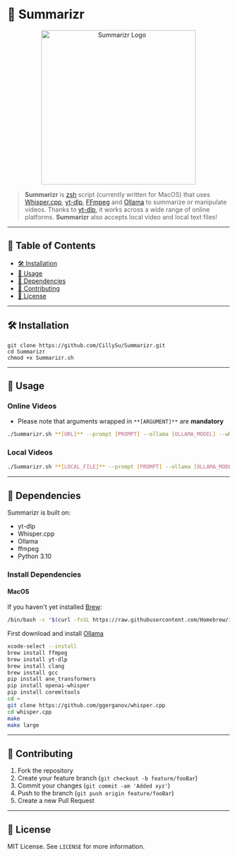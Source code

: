 # 🎥 Summarizr

<div align="center">
  <img src="https://i.imgur.com/lQZlmVY.png" alt="Summarizr Logo" width="350"/>
</div>

> **Summarizr** is [zsh](https://www.zsh.org/) script (currently written for MacOS) that uses [Whisper.cpp](https://github.com/ggerganov/whisper.cpp), [yt-dlp](https://github.com/yt-dlp/yt-dlp), [FFmpeg](http://FFmpeg.org) and [Ollama](https://ollama.ai) to summarize or manipulate videos. Thanks to [yt-dlp](https://github.com/yt-dlp/yt-dlp), it works across a wide range of online platforms. **Summarizr** also accepts local video and local text files!

---

## 📝 Table of Contents
- [🛠 Installation](#-installation)
- [🚀 Usage](#-usage)
- [🔧 Dependencies](#-dependencies)
- [🤝 Contributing](#-contributing)
- [📜 License](#-license)

---

## 🛠 Installation

```
git clone https://github.com/CillySu/Summarizr.git
cd Summarizr
chmod +x Summarizr.sh
```

---

## 🚀 Usage

### Online Videos
* Please note that arguments wrapped in `**[ARGUMENT]**` are **mandatory**
```bash
./Summarizr.sh **[URL]** --prompt [PROMPT] --ollama [OLLAMA_MODEL] --whisper [WHISPER_MODEL]
```

### Local Videos
```bash
./Summarizr.sh **[LOCAL_FILE]** --prompt [PROMPT] --ollama [OLLAMA_MODEL] --whisper [WHISPER_MODEL]
```

---

## 🔧 Dependencies
Summarizr is built on:
- yt-dlp
- Whisper.cpp
- Ollama
- ffmpeg
- Python 3.10

### Install Dependencies

#### MacOS
If you haven't yet installed [Brew](https://brew.sh):
```bash
/bin/bash -c "$(curl -fsSL https://raw.githubusercontent.com/Homebrew/install/HEAD/install.sh)"
```

First download and install [Ollama](https://ollama.ai/)
```bash
xcode-select --install
brew install ffmpeg
brew install yt-dlp
brew install clang
brew install gcc
pip install ane_transformers
pip install openai-whisper
pip install coremltools
cd ~
git clone https://github.com/ggerganov/whisper.cpp
cd whisper.cpp
make
make large
```



---

## 🤝 Contributing

1. Fork the repository
2. Create your feature branch (`git checkout -b feature/fooBar`)
3. Commit your changes (`git commit -am 'Added xyz'`)
4. Push to the branch (`git push origin feature/fooBar`)
5. Create a new Pull Request

---

## 📜 License

MIT License. See `LICENSE` for more information.
